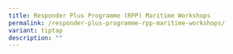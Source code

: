 ```yaml
---
title: Responder Plus Programme (RPP) Maritime Workshops
permalink: /responder-plus-programme-rpp-maritime-workshops/
variant: tiptap
description: ""
---
```

<p></p>